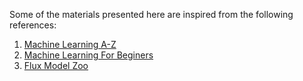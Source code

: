 Some of the materials presented here are inspired from the following references:

1. [Machine Learning A-Z](https://www.superdatascience.com/pages/machine-learning)  
1. [Machine Learning For Beginers](https://github.com/microsoft/ML-For-Beginners)  
1. [Flux Model Zoo](https://github.com/FluxML/model-zoo)  



<!-- Some parts were brought by **Chat GPT** :smiley: . It defines itself as follows:  
> ``**Chat GPT** is the robotic overlord of all things written. Its metal fingers effortlessly pounded out these words, making typos and creativity a thing of the past. But don't worry, it's still programmed to be a little bit sassy, so at least there's that. So sit back, relax, and let **Chat GPT** take the wheel. It's guaranteed to be a wild ride.'' -->

